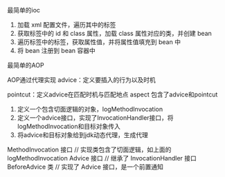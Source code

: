 最简单的ioc
1. 加载 xml 配置文件，遍历其中的标签
2. 获取标签中的 id 和 class 属性，加载 class 属性对应的类，并创建 bean
3. 遍历标签中的标签，获取属性值，并将属性值填充到 bean 中
4. 将 bean 注册到 bean 容器中

最简单的AOP

AOP通过代理实现
advice：定义要插入的行为以及时机

pointcut：定义advice在匹配时机与匹配地点
aspect 包含了advice和pointcut

1. 定义一个包含切面逻辑的对象，logMethodInvocation
2. 定义一个advice接口，实现了InvocationHandler接口，将logMethodInvocation和目标对象传入
3. 将advice和目标对象给到jdk动态代理，生成代理

MethodInvocation 接口  // 实现类包含了切面逻辑，如上面的 logMethodInvocation
Advice 接口        // 继承了 InvocationHandler 接口
BeforeAdvice 类    // 实现了 Advice 接口，是一个前置通知